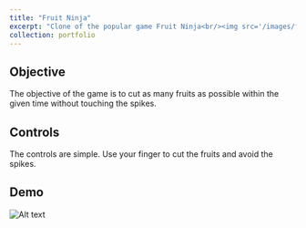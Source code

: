```yaml
---
title: "Fruit Ninja"
excerpt: "Clone of the popular game Fruit Ninja<br/><img src='/images/fruitNinja.gif'>"
collection: portfolio
---
```


## Objective
The objective of the game is to cut as many fruits as possible within the given time without touching the spikes.

## Controls
The controls are simple. Use your finger to cut the fruits and avoid the spikes.


## Demo
![Alt text](https://shivangchopra11.github.io/images/fruitNinja.gif)

